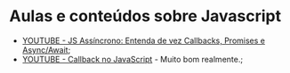 # Aulas e conteúdos sobre Javascript

- [YOUTUBE - JS Assíncrono: Entenda de vez Callbacks, Promises e Async/Await](https://www.youtube.com/watch?v=7Bs4-rqbCQc);
- [YOUTUBE - Callback no JavaScript](https://www.youtube.com/watch?v=0haWgdHFuJw) - Muito bom realmente.;
